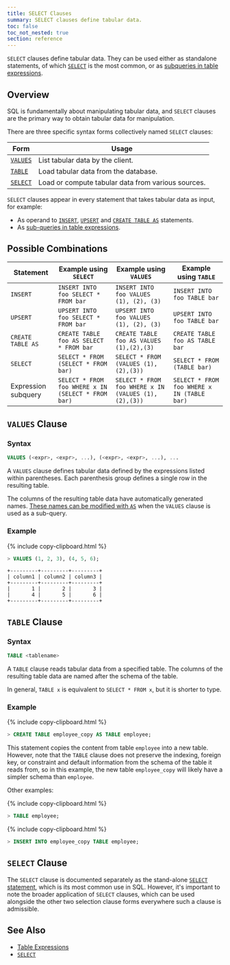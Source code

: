 ```yaml
---
title: SELECT Clauses
summary: SELECT clauses define tabular data.
toc: false
toc_not_nested: true
section: reference
---
```


`SELECT` clauses define tabular data. They can be used either as standalone statements, of which [`SELECT`](select.html) is the most common, or as [subqueries in table expressions](table-expressions.html#subqueries-as-table-expressions).

<div id="toc"></div>

## Overview

SQL is fundamentally about manipulating tabular data, and `SELECT` clauses are the primary way to obtain tabular data for manipulation.

There are three specific syntax forms collectively named `SELECT` clauses:

Form | Usage
-----|--------
[`VALUES`](#values-clause) | List tabular data by the client.
[`TABLE`](#table-clause) | Load tabular data from the database.
[`SELECT`](#select-clause) | Load or compute tabular data from various sources.

`SELECT` clauses appear in every statement that takes tabular data as input, for example:

- As operand to [`INSERT`](insert.html), [`UPSERT`](upsert.html) and
  [`CREATE TABLE AS`](create-table-as.html) statements.
- As [sub-queries in table expressions](table-expressions.html#subqueries-as-table-expressions).

## Possible Combinations

| Statement | Example using `SELECT` | Example using `VALUES` | Example using `TABLE` |
|----------------|-----------------------------------|------------------------------------|-------------------------------|
| `INSERT` | `INSERT INTO foo SELECT * FROM bar` | `INSERT INTO foo VALUES (1), (2), (3)` | `INSERT INTO foo TABLE bar`
| `UPSERT` | `UPSERT INTO foo SELECT * FROM bar` | `UPSERT INTO foo VALUES (1), (2), (3)` | `UPSERT INTO foo TABLE bar`
| `CREATE TABLE AS` | `CREATE TABLE foo AS SELECT * FROM bar` | `CREATE TABLE foo AS VALUES (1),(2),(3)` | `CREATE TABLE foo AS TABLE bar`
| `SELECT` | `SELECT * FROM (SELECT * FROM bar)` | `SELECT * FROM (VALUES (1),(2),(3))` | `SELECT * FROM (TABLE bar)`
| Expression subquery | `SELECT * FROM foo WHERE x IN (SELECT * FROM bar)` | `SELECT * FROM foo WHERE x IN (VALUES (1),(2),(3))` | `SELECT * FROM foo WHERE x IN (TABLE bar)`

## `VALUES` Clause

### Syntax

~~~sql
VALUES (<expr>, <expr>, ...), (<expr>, <expr>, ...), ...
~~~

A `VALUES` clause defines tabular data defined by the expressions
listed within parentheses. Each parenthesis group defines a single row
in the resulting table.

The columns of the resulting table data have automatically generated
names. [These names can be modified with
`AS`](table-expressions.html#aliased-table-expressions) when the
`VALUES` clause is used as a sub-query.

### Example

{% include copy-clipboard.html %}
~~~sql
> VALUES (1, 2, 3), (4, 5, 6);
~~~

~~~
+---------+---------+---------+
| column1 | column2 | column3 |
+---------+---------+---------+
|       1 |       2 |       3 |
|       4 |       5 |       6 |
+---------+---------+---------+
~~~

## `TABLE` Clause

### Syntax

~~~sql
TABLE <tablename>
~~~

A `TABLE` clause reads tabular data from a specified table. The
columns of the resulting table data are named after the schema of the
table.

In general, `TABLE x` is equivalent to `SELECT * FROM x`, but it is
shorter to type.

### Example

{% include copy-clipboard.html %}
~~~sql
> CREATE TABLE employee_copy AS TABLE employee;
~~~

This statement copies the content from table `employee` into a new
table. However, note that the `TABLE` clause does not preserve the indexing,
foreign key, or constraint and default information from the schema of the
table it reads from, so in this example, the new table `employee_copy`
will likely have a simpler schema than `employee`.

Other examples:

{% include copy-clipboard.html %}
~~~sql
> TABLE employee;
~~~

{% include copy-clipboard.html %}
~~~sql
> INSERT INTO employee_copy TABLE employee;
~~~

## `SELECT` Clause

The `SELECT` clause is documented separately as the stand-alone [`SELECT` statement](select.html), which is its most common use in SQL. However, it's important to note the broader application of `SELECT` clauses, which can be used alongside the other two selection clause forms everywhere such a clause is admissible.

## See Also

- [Table Expressions](table-expressions.html)
- [`SELECT`](select.html)
